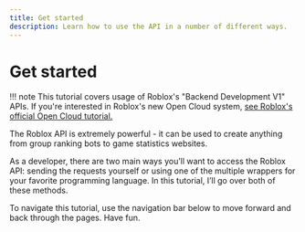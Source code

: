 ```yaml
---
title: Get started
description: Learn how to use the API in a number of different ways.
---
```


# Get started

!!! note
    This tutorial covers usage of Roblox's "Backend Development V1" APIs. 
    If you're interested in Roblox's new Open Cloud system, [see Roblox's official Open Cloud tutorial.](https://create.roblox.com/docs/open-cloud/index)

The Roblox API is extremely powerful - it can be used to create anything from group ranking bots to game statistics
websites.

As a developer, there are two main ways you’ll want to access the Roblox API: sending the requests yourself or using one
of the multiple wrappers for your favorite programming language. In this tutorial, I’ll go over both of these methods.

To navigate this tutorial, use the navigation bar below to move forward and back through the pages. Have fun.
